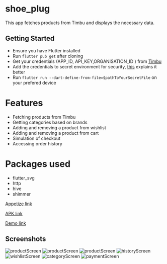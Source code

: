 # shoe_plug
This app fetches products from Timbu and displays the necessary data.

## Getting Started
- Ensure you have Flutter installed
- Run `flutter pub get` after cloning
- Get your credentials (APP_ID, API_KEY,ORGANISATION_ID ) from [Timbu](https://app.timbu.cloud)
- Add the credentials to secret environment for security, [this](https://pub.dev/documentation/dart_define/latest/) explains it better
- Run `flutter run --dart-define-from-file=$pathToYourSecretFile` on your prefered device

# Features
- Fetching products from Timbu
- Getting categories based on brands
- Adding and removing a product from wishlist
- Adding and removing a product from cart 
- Simulation of checkout
- Accessing order history

# Packages used
- flutter_svg
- http
- hive
- shimmer

[Appetize link](https://appetize.io/app/b_cobd6hdiq6ogcpkicmhiiv5xom)

[APK link](https://drive.google.com/file/d/1zYI1NNiWe-jisiJQbwk9Cn_aSoD4dRHt/view?usp=drive_link)

[Demo link](https://drive.google.com/file/d/17MlccgYnZZXJVi6oU7etd2kKonbF4AjG/view?usp=drive_link)

## Screenshots
![productScreen](submission/dashboard.jpg)
![productScreen](submission/dashboard2.jpg)
![productScreen](submission/detail.jpg)
![historyScreen](submission/history.jpg)
![wishlistScreen](submission/wishlist.jpg)
![categoryScreen](submission/category.jpg)
![paymentScreen](submission/payment.jpg)